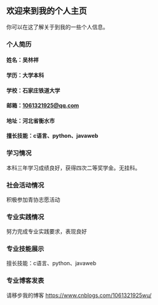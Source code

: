 ## 欢迎来到我的个人主页

你可以在这了解关于到我的一些个人信息。

### 个人简历
#### 姓名：吴林祥
#### 学历：大学本科
#### 学校：石家庄铁道大学
#### 邮箱：1061321925@qq.com
#### 地址：河北省衡水市
#### 擅长技能：c语言、python、javaweb
### 学习情况
本科三年学习成绩良好，获得四次二等奖学金。无挂科。
### 社会活动情况
积极参加青协志愿活动
### 专业实践情况
努力完成专业实践要求，表现良好
### 专业技能展示
擅长技能：c语言、python、javaweb
### 专业博客发表
请移步我的博客 https://www.cnblogs.com/1061321925wu/

